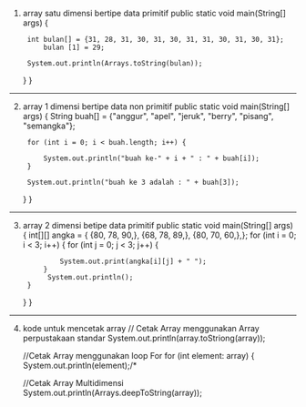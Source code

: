 1. array satu dimensi bertipe data primitif
     public static void main(String[] args) {

        int bulan[] = {31, 28, 31, 30, 31, 30, 31, 31, 30, 31, 30, 31};
            bulan [1] = 29;
            
        System.out.println(Arrays.toString(bulan));
        
    }
}
--------------------------------------------------------------
2. array 1 dimensi bertipe data non primitif
    public static void main(String[] args) {
        String buah[] = {"anggur", "apel", "jeruk", "berry", "pisang", "semangka"};
        
        for (int i = 0; i < buah.length; i++) {
            
            System.out.println("buah ke-" + i + " : " + buah[i]);
        }
        
        System.out.println("buah ke 3 adalah : " + buah[3]);
    }
}
-----------------------------------------------------------------------
3. array 2 dimensi betipe data primitif
    public static void main(String[] args) {
        int[][] angka = {
            {80, 78, 90,},
            {68, 78, 89,},
            {80, 70, 60,},};
        for (int i = 0; i < 3; i++) {
            for (int j = 0; j < 3; j++) {

                System.out.print(angka[i][j] + " ");
            }
             System.out.println();
        }
    }
}
-------------------------------------------------------------------------
4. kode untuk mencetak array
    // Cetak Array menggunakan Array perpustakaan standar
       System.out.println(array.toStriong(array));
   
    //Cetak Array menggunakan loop For
       for (int element: array) {
            System.out.println(element);/*
       
   //Cetak Array Multidimensi
      System.out.println(Arrays.deepToString(array));
